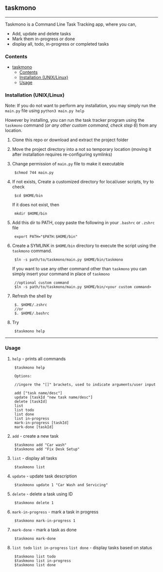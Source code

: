 ## taskmono

---

Taskmono is a Command Line Task Tracking app, where you can,

- Add, update and delete tasks
- Mark them in-progress or done
- display all, todo, in-progress or completed tasks

### Contents

- [taskmono](#taskmono)
  - [Contents](#contents)
  - [Installation (UNIX/Linux)](#installation-unixlinux)
  - [Usage](#usage)

### Installation (UNIX/Linux)


Note:  If you do not want to perform any installation, you may simply run the `main.py` file using `python3 main.py help`

However by installing, you can run the task tracker program using the `taskmono` command (*or any other custom command, check step 6*) from any location.

1. Clone this repo or download and extract the project folder 
2. Move the project directory into a not so temporary location (moving it after installation requires re-configuring symlinks)
3. Change permission of `main.py` file to make it executable
        
        $chmod 744 main.py

4. If not exists, Create a customized directory for local/user scripts, try to check

        $cd $HOME/bin
    
    If it does not exist, then

        mkdir $HOME/bin

5. Add this dir to PATH, copy paste the following in your `.bashrc` or `.zshrc` file

        export PATH="$PATH:$HOME/bin"

6. Create a SYMLINK in `$HOME/bin` directory to execute the script using the `taskmono` command.

        $ln -s path/to/taskmono/main.py $HOME/bin/taskmono

    If you want to use any other command other than `taskmono` you can simply insert your command in place of `taskmono`

        //optional custom command
        $ln -s path/to/taskmono/main.py $HOME/bin/<your custom command>


7. Refresh the shell by

        $. $HOME/.zshrc
        //or
        $. $HOME/.bashrc

8. Try
        
        $taskmono help

---
### Usage

1. `help` - prints all commands

		$taskmono help
		
		Options:
		
	    //ingore the "[]" brackets, used to indicate arguments/user input
	
	    add ["task name/desc"]
	    update [taskId "new task name/desc"]
	    delete [taskId]
	    list
	    list todo
	    list done 
	    list in-progress
	    mark-in-progress [taskId]
	    mark-done [taskId]

2. `add` - create a new task

        $taskmono add "Car wash"
        $taskmono add "Fix Desk Setup"
		
3. `list` - display all tasks

		$taskmono list

4. `update` - update task description

        $taskmono update 1 "Car Wash and Servicing"

5. `delete` - delete a task using ID

        $taskmono delete 1 

6. `mark-in-progress` - mark a task in progress

        $taskmono mark-in-progress 1

7. `mark-done` - mark a task as done

        $taskmono mark-done

8. `list todo` `list in-progress` `list done` - display tasks based on status

        $taskmono list todo
        $taskmono list in-progress
        $taskmono list done

